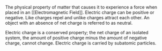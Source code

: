 The physical property of matter that causes it to experience a force when placed in an [[Electromagnetic Field]]. Electric charge can be positive or negative. Like charges repel and unlike charges attract each other. An object with an absence of net charge is referred to as neutral. 

Electric charge is a conserved property; the net charge of an isolated system, the amount of positive charge minus the amount of negative charge, cannot change. Electric charge is carried by subatomic particles. 